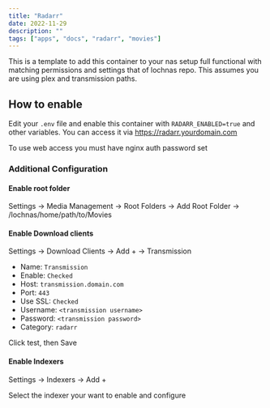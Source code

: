```yaml
---
title: "Radarr"
date: 2022-11-29
description: ""
tags: ["apps", "docs", "radarr", "movies"]
---
```


This is a template to add this container to your nas setup full functional with matching permissions and settings that of lochnas repo. This assumes you are using plex and transmission paths.

## How to enable

Edit your `.env` file and enable this container with `RADARR_ENABLED=true` and other variables. You can access it via https://radarr.yourdomain.com

To use web access you must have nginx auth password set

### Additional Configuration

#### Enable root folder

Settings -> Media Management -> Root Folders -> Add Root Folder -> /lochnas/home/path/to/Movies

#### Enable Download clients

Settings -> Download Clients -> Add + -> Transmission

 - Name: `Transmission`
 - Enable: `Checked`
 - Host: `transmission.domain.com`
 - Port: `443`
 - Use SSL: `Checked`
 - Username: `<transmission username>`
 - Password: `<transmission password>`
 - Category: `radarr`

Click test, then Save

#### Enable Indexers

Settings -> Indexers -> Add +

Select the indexer your want to enable and configure